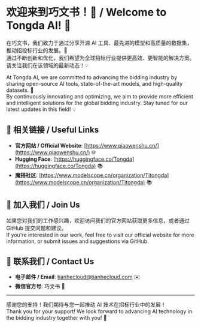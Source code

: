 # 欢迎来到巧文书！🎉 / Welcome to Tongda AI! 🎉

在巧文书，我们致力于通过分享开源 AI 工具、最先进的模型和高质量的数据集，推动招投标行业的发展。🚀  
通过不断创新和优化，我们希望为全球招标行业提供更高效、更智能的解决方案。请关注我们在该领域的最新动态！💡

At Tongda AI, we are committed to advancing the bidding industry by sharing open-source AI tools, state-of-the-art models, and high-quality datasets. 🚀  
By continuously innovating and optimizing, we aim to provide more efficient and intelligent solutions for the global bidding industry. Stay tuned for our latest updates in this field! 💡

## 📌 相关链接 / Useful Links
- **官方网站 / Official Website**: [https://www.qiaowenshu.cn/](https://www.qiaowenshu.cn/) 🌐  
- **Hugging Face**: [https://huggingface.co/Tongda](https://huggingface.co/Tongda) 📚
- **魔搭社区**: [https://www.modelscope.cn/organization/Titongda](https://www.modelscope.cn/organization/Titongda) 📚 

## 🚀 加入我们 / Join Us
如果您对我们的工作感兴趣，欢迎访问我们的官方网站获取更多信息，或者通过 GitHub 提交问题和建议。  
If you're interested in our work, feel free to visit our official website for more information, or submit issues and suggestions via GitHub.

## 💬 联系我们 / Contact Us
- **电子邮件 / Email**: tianhecloud@tianhecloud.com ✉️  
- **微信官方号**: 巧文书 📱

---

感谢您的支持！我们期待与您一起推动 AI 技术在招标行业中的发展！  
Thank you for your support! We look forward to advancing AI technology in the bidding industry together with you! 🎉
